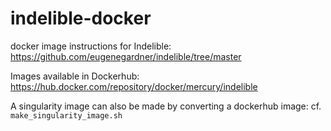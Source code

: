 # indelible-docker
docker image instructions for Indelible:
https://github.com/eugenegardner/indelible/tree/master

Images available in Dockerhub:
https://hub.docker.com/repository/docker/mercury/indelible

A singularity image can also be made by converting a dockerhub image:
cf. `make_singularity_image.sh`
